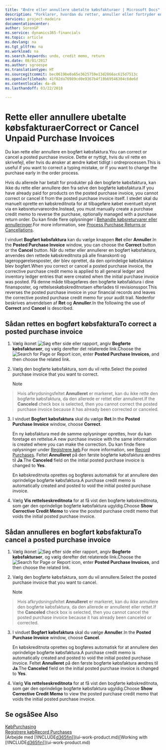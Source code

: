 ```yaml
---
title: "Ændre eller annullere ubetalte købsfakturaer | Microsoft Docs"
description: "Forklarer, hvordan du retter, annuller eller fortryder en bogført købsfaktura og automatisk opretter en købskreditnota."
services: project-madeira
documentationcenter: 
author: SorenGP
ms.service: dynamics365-financials
ms.topic: article
ms.devlang: na
ms.tgt_pltfrm: na
ms.workload: na
ms.search.keywords: undo, credit memo, return
ms.date: 08/01/2017
ms.author: sgroespe
ms.translationtype: HT
ms.sourcegitcommit: bec0619be0a65e3625759e13d2866ac615d7513c
ms.openlocfilehash: 41f82da76989cd0e9367b4f19b69546304c6de6d
ms.contentlocale: da-dk
ms.lasthandoff: 03/22/2018

---
```

# <a name="correct-or-cancel-unpaid-purchase-invoices"></a><span data-ttu-id="52a59-103">Rette eller annullere ubetalte købsfakturaer</span><span class="sxs-lookup"><span data-stu-id="52a59-103">Correct or Cancel Unpaid Purchase Invoices</span></span>
<span data-ttu-id="52a59-104">Du kan rette eller annullere en bogført købsfaktura.</span><span class="sxs-lookup"><span data-stu-id="52a59-104">You can correct or cancel a posted purchase invoice.</span></span> <span data-ttu-id="52a59-105">Dette er nyttigt, hvis du vil rette en skrivefejl, eller hvis du ønsker at ændre købet tidligt i ordreprocessen.</span><span class="sxs-lookup"><span data-stu-id="52a59-105">This is useful if you want to correct a typing mistake, or if you want to change the purchase early in the order process.</span></span>

<span data-ttu-id="52a59-106">Hvis du allerede har betalt for produkter på den bogførte købsfaktura, kan ikke du rette eller annullere den fra selve den bogførte købsfaktura.</span><span class="sxs-lookup"><span data-stu-id="52a59-106">If you have already paid for products on the posted purchase invoice, you cannot correct or cancel it from the posted purchase invoice itself.</span></span> <span data-ttu-id="52a59-107">I stedet skal du manuelt oprette en købskreditnota for at tilbageføre købet eventuelt styret via en købsreturvareordre.</span><span class="sxs-lookup"><span data-stu-id="52a59-107">Instead, you must manually create a purchase credit memo to reverse the purchase, optionally managed with a purchase return order.</span></span> <span data-ttu-id="52a59-108">Du kan finde flere oplysninger i [Behandle købsreturvarer eller annulleringer](purchasing-how-process-purchase-returns-cancellations.md).</span><span class="sxs-lookup"><span data-stu-id="52a59-108">For more information, see [Process Purchase Returns or Cancellations](purchasing-how-process-purchase-returns-cancellations.md).</span></span>

<span data-ttu-id="52a59-109">I vinduet **Bogført købsfaktura** kan du vælge knappen **Ret** eller **Annuller**.</span><span class="sxs-lookup"><span data-stu-id="52a59-109">In the **Posted Purchase Invoice** window, you can choose the **Correct** button or the **Cancel** button.</span></span> <span data-ttu-id="52a59-110">Når du retter eller annullerer en bogført købsfaktura, anvendes den rettede købskreditnota på alle finanskonti og lageropgørelsesposter, der blev oprettet, da den oprindelige købsfaktura blev bogført.</span><span class="sxs-lookup"><span data-stu-id="52a59-110">When you correct or cancel a posted purchase invoice, the corrective purchase credit memo is applied to all general ledger and inventory ledger entries that were created when the initial purchase invoice was posted.</span></span> <span data-ttu-id="52a59-111">På denne måde tilbageføres den bogførte købsfaktura i dine finansposter, og rettelseskøbskreditnotaen efterlades til revisionsspor.</span><span class="sxs-lookup"><span data-stu-id="52a59-111">This reverses the posted purchase invoice in your financial records and leaves the corrective posted purchase credit memo for your audit trail.</span></span> <span data-ttu-id="52a59-112">Nedenfor beskrives anvendelsen af **Ret** og **Annuller**.</span><span class="sxs-lookup"><span data-stu-id="52a59-112">In the following the use of **Correct** and **Cancel** is described.</span></span>

## <a name="to-correct-a-posted-purchase-invoice"></a><span data-ttu-id="52a59-113">Sådan rettes en bogført købsfaktura</span><span class="sxs-lookup"><span data-stu-id="52a59-113">To correct a posted purchase invoice</span></span>
1. <span data-ttu-id="52a59-114">Vælg ikonet ![Søg efter side eller rapport](media/ui-search/search_small.png "Ikonet Søg efter side eller rapport"), angiv **Bogførte købsfakturaer**, og vælg derefter det relaterede link.</span><span class="sxs-lookup"><span data-stu-id="52a59-114">Choose the ![Search for Page or Report](media/ui-search/search_small.png "Search for Page or Report icon") icon, enter **Posted Purchase Invoices**, and then choose the related link.</span></span>  
2. <span data-ttu-id="52a59-115">Vælg den bogførte købsfaktura, som du vil rette.</span><span class="sxs-lookup"><span data-stu-id="52a59-115">Select the posted purchase invoice that you want to correct.</span></span>  

    > [!NOTE]  
>   <span data-ttu-id="52a59-116">Hvis afkrydsningsfeltet **Annulleret** er markeret, kan du ikke rette den bogførte købsfaktura, da den allerede er rettet eller annulleret.</span><span class="sxs-lookup"><span data-stu-id="52a59-116">If the **Canceled** check box is selected, then you cannot correct the posted purchase invoice because it has already been corrected or canceled.</span></span>
3. <span data-ttu-id="52a59-117">I vinduet **Bogført købsfaktura** skal du vælge **Ret**.</span><span class="sxs-lookup"><span data-stu-id="52a59-117">In the **Posted Purchase Invoice** window, choose **Correct**.</span></span>

    <span data-ttu-id="52a59-118">En ny købsfaktura med de samme oplysninger oprettes, hvor du kan foretage en rettelse.</span><span class="sxs-lookup"><span data-stu-id="52a59-118">A new purchase invoice with the same information is created where you can make the correction.</span></span> <span data-ttu-id="52a59-119">Du kan finde flere oplysninger under [Registrere køb](purchasing-how-record-purchases.md).</span><span class="sxs-lookup"><span data-stu-id="52a59-119">For more information, see [Record Purchases](purchasing-how-record-purchases.md).</span></span> <span data-ttu-id="52a59-120">Feltet **Annulleret** på den første bogførte købsfaktura ændres til **Ja**.</span><span class="sxs-lookup"><span data-stu-id="52a59-120">The **Canceled** field on the initial posted purchase invoice is changed to **Yes**.</span></span>

    <span data-ttu-id="52a59-121">En købskreditnota oprettes og bogføres automatisk for at annullere den oprindelige bogførte købsfaktura.</span><span class="sxs-lookup"><span data-stu-id="52a59-121">A purchase credit memo is automatically created and posted to void the initial posted purchase invoice.</span></span>
4. <span data-ttu-id="52a59-122">Vælg **Vis rettelseskreditnota** for at få vist den bogførte købskreditnota, som gør den oprindelige bogførte købsfaktura ugyldig.</span><span class="sxs-lookup"><span data-stu-id="52a59-122">Choose **Show Corrective Credit Memo** to view the posted purchase credit memo that voids the initial posted purchase invoice.</span></span>

## <a name="to-cancel-a-posted-purchase-invoice"></a><span data-ttu-id="52a59-123">Sådan annulleres en bogført købsfaktura</span><span class="sxs-lookup"><span data-stu-id="52a59-123">To cancel a posted purchase invoice</span></span>
1. <span data-ttu-id="52a59-124">Vælg ikonet ![Søg efter side eller rapport](media/ui-search/search_small.png "Ikonet Søg efter side eller rapport"), angiv **Bogførte købsfakturaer**, og vælg derefter det relaterede link.</span><span class="sxs-lookup"><span data-stu-id="52a59-124">Choose the ![Search for Page or Report](media/ui-search/search_small.png "Search for Page or Report icon") icon, enter **Posted Purchase Invoices**, and then choose the related link.</span></span>  
2. <span data-ttu-id="52a59-125">Vælg den bogførte købsfaktura, som du vil annullere.</span><span class="sxs-lookup"><span data-stu-id="52a59-125">Select the posted purchase invoice that you want to cancel.</span></span>

    > [!NOTE]  
>   <span data-ttu-id="52a59-126">Hvis afkrydsningsfeltet **Annulleret** er markeret, kan du ikke annullere den bogførte købsfaktura, da den allerede er annulleret eller rettet.</span><span class="sxs-lookup"><span data-stu-id="52a59-126">If the **Canceled** check box is selected, then you cannot cancel the posted purchase invoice because it has already been canceled or corrected.</span></span>
3. <span data-ttu-id="52a59-127">I vinduet **Bogført købsfaktura** skal du vælge **Annuller**.</span><span class="sxs-lookup"><span data-stu-id="52a59-127">In the **Posted Purchase Invoice** window, choose **Cancel**.</span></span>

    <span data-ttu-id="52a59-128">En købskreditnota oprettes og bogføres automatisk for at annullere den oprindelige bogførte købsfaktura.</span><span class="sxs-lookup"><span data-stu-id="52a59-128">A purchase credit memo is automatically created and posted to void the initial posted purchase invoice.</span></span> <span data-ttu-id="52a59-129">Feltet **Annulleret** på den første bogførte købsfaktura ændres til **Ja**.</span><span class="sxs-lookup"><span data-stu-id="52a59-129">The **Canceled** field on the initial posted purchase invoice is changed to **Yes**.</span></span>
4. <span data-ttu-id="52a59-130">Vælg **Vis rettelseskreditnota** for at få vist den bogførte købskreditnota, som gør den oprindelige bogførte købsfaktura ugyldig.</span><span class="sxs-lookup"><span data-stu-id="52a59-130">Choose **Show Corrective Credit Memo** to view the posted purchase credit memo that voids the initial posted purchase invoice.</span></span>

## <a name="see-also"></a><span data-ttu-id="52a59-131">Se også</span><span class="sxs-lookup"><span data-stu-id="52a59-131">See Also</span></span>
[<span data-ttu-id="52a59-132">Køb</span><span class="sxs-lookup"><span data-stu-id="52a59-132">Purchasing</span></span>](purchasing-manage-purchasing.md)  
[<span data-ttu-id="52a59-133">Registrere køb</span><span class="sxs-lookup"><span data-stu-id="52a59-133">Record Purchases</span></span>](purchasing-how-record-purchases.md)  
<span data-ttu-id="52a59-134">[Arbejde med [!INCLUDE[d365fin](includes/d365fin_md.md)]](ui-work-product.md)</span><span class="sxs-lookup"><span data-stu-id="52a59-134">[Working with [!INCLUDE[d365fin](includes/d365fin_md.md)]](ui-work-product.md)</span></span>


